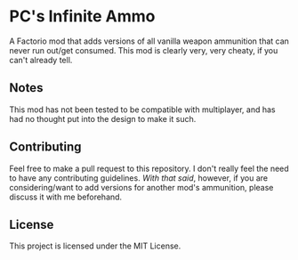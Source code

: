# PC's Infinite Ammo

A Factorio mod that adds versions of all vanilla weapon ammunition that can never run out/get consumed. This mod is clearly very, very cheaty, if you can't already tell.

## Notes

This mod has not been tested to be compatible with multiplayer, and has had no thought put into the design to make it such.

## Contributing

Feel free to make a pull request to this repository. I don't really feel the need to have any contributing guidelines. *With that said*, however, if you are considering/want to add versions for another mod's ammunition, please discuss it with me beforehand.

## License

This project is licensed under the MIT License.